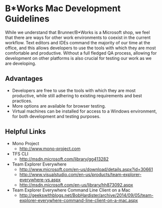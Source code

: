 # B*Works Mac Development Guidelines
While we understand that Brunner/B*Works is a Microsoft shop, we feel that there are ways for other work environments to coexist in the current workflow. Text editors and IDEs command the majority of our time at the office, and this allows developers to use the tools with which they are most comfortable and productive. Without a full fledged QA process, allowing for development on other platforms is also crucial for testing our work as we are developing.

## Advantages

* Developers are free to use the tools with which they are most productive, while still adhering to existing requirements and best practices.
* More options are available for browser testing.
* Virtual machines can be installed for access to a Windows environment, for both development and testing purposes.

## Helpful Links

* Mono Project
  * http://www.mono-project.com
* TFS CLI 
  * http://msdn.microsoft.com/library/gg413282
* Team Explorer Everywhere
  * http://www.microsoft.com/en-us/download/details.aspx?id=30661
  * http://www.visualstudio.com/en-us/products/team-explorer-everywhere-vs.aspx
  * http://msdn.microsoft.com/en-us/library/hh873092.aspx
* Team Explorer Everywhere Command Line Client on a Mac
  * http://geekswithblogs.net/BobHardister/archive/2014/09/05/team-explorer-everywhere-command-line-client-on-a-mac.aspx